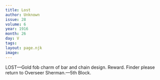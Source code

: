 ```yaml
---
title: Lost
author: Unknown
issue: 28
volume: 6
year: 1916
month: 26
day: V
tags:
layout: page.njk
image:
---
```

LOST—Gold fob charm of bar and chain design. Reward. Finder please return to Overseer Sherman.—5th Block. 


